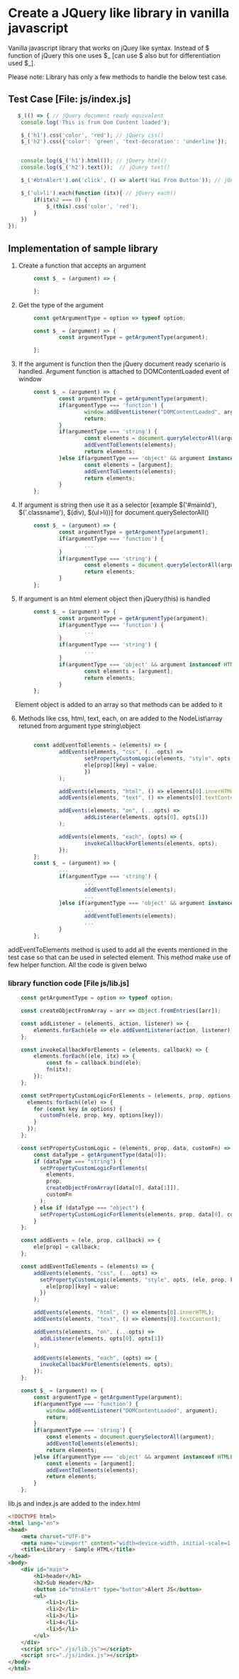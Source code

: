 # Create a JQuery like library in vanilla javascript

Vanilla javascript library that works on jQuey like syntax. Instead of $ function of jQuery this one uses $_ [can use $ also but for differentiation used $_]. 

Please note: Library has only a few methods to handle the below test case.

## Test Case [File: js/index.js]

```js
   $_(() => { // jQuery document ready equivalent
    console.log('This is from Dom Content loaded');

    $_('h1').css('color', 'red'); // jQuery css()
    $_('h2').css({'color': 'green', 'text-decoration': 'underline'});


    console.log($_('h1').html()); // jQuery html()
    console.log($_('h2').text());  // jQuery text()

    $_('#btnAlert').on('click', () => alert('Hai From Button')); // jQuey on()

    $_('ul>li').each(function (itx){ // jQuery each()
        if(itx%2 === 0) {
            $_(this).css('color', 'red');
        }
    })
});
```

## Implementation of sample library

1. Create a function that accepts an argument 

```js
        const $_ = (argument) => {

        }; 
```

2. Get the type of the argument

```js
        const getArgumentType = option => typeof option;

        const $_ = (argument) => {
                const argumentType = getArgumentType(argument); 

        };
```

3. If the argument is function then the jQuery document ready scenario is handled. Argument function is attached to DOMContentLoaded event of window 

```js
        const $_ = (argument) => {
                const argumentType = getArgumentType(argument); 
                if(argumentType === 'function') {
                        window.addEventListener("DOMContentLoaded", argument);
                        return;
                }
                if(argumentType === 'string') {
                        const elements = document.querySelectorAll(argument);
                        addEventToElements(elements);
                        return elements;
                }else if(argumentType === 'object' && argument instanceof HTMLElement) {
                        const elements = [argument];
                        addEventToElements(elements);
                        return elements;
                }
        };

```

4. If argument is string then use it as a selector [example $('#mainId'), $('.classname'), $(div), $(ul>li))] for document.querySelectorAll()

```js
        const $_ = (argument) => {
                const argumentType = getArgumentType(argument); 
                if(argumentType === 'function') {
                        ...
                }
                if(argumentType === 'string') {
                        const elements = document.querySelectorAll(argument);
                        return elements;
                }
        };

```

5. If argument is an html element object then jQuery(this) is handled

```js
        const $_ = (argument) => {
                const argumentType = getArgumentType(argument); 
                if(argumentType === 'function') {
                        ...
                }
                if(argumentType === 'string') {
                        ...
                }
                if(argumentType === 'object' && argument instanceof HTMLElement) {
                        const elements = [argument];
                        return elements;
                }
        };

```

    Element object is added to an array so that methods can be added to it

6. Methods like css, html, text, each, on are added to the NodeList\array retuned from argument type string\object

```js

        const addEventToElements = (elements) => {
                addEvents(elements, "css", (...opts) =>
                        setPropertyCustomLogic(elements, "style", opts, (ele, prop, key, value) => {
                        ele[prop][key] = value;
                        })
                );

                addEvents(elements, "html", () => elements[0].innerHTML);
                addEvents(elements, "text", () => elements[0].textContent);

                addEvents(elements, "on", (...opts) =>
                        addListener(elements, opts[0], opts[1])
                );

                addEvents(elements, "each", (opts) => {
                        invokeCallbackForElements(elements, opts);
                });
        };
        const $_ = (argument) => {
                ...
                if(argumentType === 'string') {
                        ...
                        addEventToElements(elements);
                        ...
                }else if(argumentType === 'object' && argument instanceof HTMLElement) {
                        ...
                        addEventToElements(elements);
                        ...
                }
        };

```

addEventToElements method is used to add all the events mentioned in the test case so that can be used in selected element. This method make use of few helper function. All the code is given belwo

### library function code [File js/lib.js]

```js
    const getArgumentType = option => typeof option;

    const createObjectFromArray = arr => Object.fromEntries([arr]);

    const addListener = (elements, action, listener) => {
        elements.forEach(ele => ele.addEventListener(action, listener));
    };

    const invokeCallbackForElements = (elements, callback) => {
        elements.forEach((ele, itx) => {
            const fn = callback.bind(ele);
            fn(itx);
        });
    };

    const setPropertyCustomLogicForElements = (elements, prop, options, customFn) => {
      elements.forEach((ele) => {
        for (const key in options) {
          customFn(ele, prop, key, options[key]);
        }
      });
    };

    const setPropertyCustomLogic = (elements, prop, data, customFn) => {
        const dataType = getArgumentType(data[0]); 
        if (dataType === "string") {
          setPropertyCustomLogicForElements(
            elements,
            prop,
            createObjectFromArray([data[0], data[1]]), 
            customFn
          );
        } else if (dataType === "object") {
          setPropertyCustomLogicForElements(elements, prop, data[0], customFn);
        }
    };

    const addEvents = (ele, prop, callback) => {
        ele[prop] = callback;
    };

    const addEventToElements = (elements) => {
        addEvents(elements, "css", (...opts) =>
          setPropertyCustomLogic(elements, "style", opts, (ele, prop, key, value) => {
            ele[prop][key] = value;
          })
        );

        addEvents(elements, "html", () => elements[0].innerHTML);
        addEvents(elements, "text", () => elements[0].textContent);

        addEvents(elements, "on", (...opts) =>
          addListener(elements, opts[0], opts[1])
        );

        addEvents(elements, "each", (opts) => {
          invokeCallbackForElements(elements, opts);
        });
    };

    const $_ = (argument) => {
        const argumentType = getArgumentType(argument); 
        if(argumentType === 'function') {
            window.addEventListener("DOMContentLoaded", argument);
            return;
        }
        if(argumentType === 'string') {
            const elements = document.querySelectorAll(argument);
            addEventToElements(elements);
            return elements;
        }else if(argumentType === 'object' && argument instanceof HTMLElement) {
            const elements = [argument];
            addEventToElements(elements);
            return elements;
        }
    };
```

lib.js and index.js are added to the index.html

```html
<!DOCTYPE html>
<html lang="en">
<head>
    <meta charset="UTF-8">
    <meta name="viewport" content="width=device-width, initial-scale=1.0">
    <title>Library - Sample HTML</title>
</head>
<body>
    <div id="main">
        <h1>header</h1>
        <h2>Sub Header</h2>
        <button id="btnAlert" type="button">Alert JS</button>
        <ul>
            <li>1</li>
            <li>2</li>
            <li>3</li>
            <li>4</li>
            <li>5</li>
        </ul>
    </div>
    <script src="./js/lib.js"></script>
    <script src="./js/index.js"></script>
</body>
</html>
```